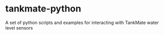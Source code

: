 # tankmate-python
A set of python scripts and examples for interacting with TankMate water level sensors

